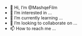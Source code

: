 - 👋 Hi, I’m @MashqeFilm
- 👀 I’m interested in ...
- 🌱 I’m currently learning ...
- 💞️ I’m looking to collaborate on ...
- 📫 How to reach me ...

<!---
MashqeFilm/MashqeFilm is a ✨ special ✨ repository because its `README.md` (this file) appears on your GitHub profile.
You can click the Preview link to take a look at your changes.
--->
